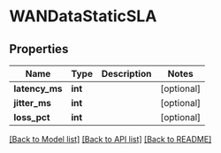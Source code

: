 # WANDataStaticSLA

## Properties
Name | Type | Description | Notes
------------ | ------------- | ------------- | -------------
**latency_ms** | **int** |  | [optional] 
**jitter_ms** | **int** |  | [optional] 
**loss_pct** | **int** |  | [optional] 

[[Back to Model list]](../README.md#documentation-for-models) [[Back to API list]](../README.md#documentation-for-api-endpoints) [[Back to README]](../README.md)


